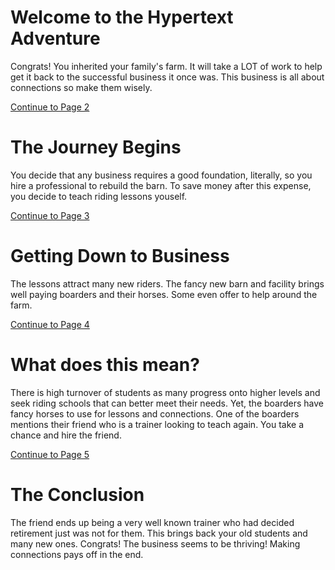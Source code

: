 <!DOCTYPE html>
<html lang="en">
<head>
    <meta charset="UTF-8">
    <title>Introduction</title>
</head>
<body>
    <h1>Welcome to the Hypertext Adventure</h1>
    <p>Congrats! You inherited your family's farm. It will take a LOT of work to help get it back to the successful business it once was. This business is all about connections so make them wisely.</p>
    <p><a href="page2.html">Continue to Page 2</a></p>
</body>
</html>
<!DOCTYPE html>
<html lang="en">
<head>
    <meta charset="UTF-8">
    <title>The Beginning</title>
</head>
<body>
    <h1>The Journey Begins</h1>
    <p>You decide that any business requires a good foundation, literally, so you hire a professional to rebuild the barn. To save money after this expense, you decide to teach riding lessons youself.</p>
    <p><a href="page3.html">Continue to Page 3</a></p>
</body>
</html>
<!DOCTYPE html>
<html lang="en">
<head>
    <meta charset="UTF-8">
    <title>The Middle</title>
</head>
<body>
    <h1>Getting Down to Business</h1>
    <p>The lessons attract many new riders. The fancy new barn and facility brings well paying boarders and their horses. Some even offer to help around the farm.</p>
    <p><a href="page4.html">Continue to Page 4</a></p>
</body>
</html>

<!DOCTYPE html>
<html lang="en">
<head>
    <meta charset="UTF-8">
    <title>Community Pays Off</title>
</head>
<body>
    <h1>What does this mean?</h1>
    <p>There is high turnover of students as many progress onto higher levels and seek riding schools that can better meet their needs. Yet, the boarders have fancy horses to use for lessons and connections. One of the boarders mentions their friend who is a trainer looking to teach again. You take a chance and hire the friend.</p>
    <p><a href="page5.html">Continue to Page 5</a></p>
</body>
</html>

<!DOCTYPE html>
<html lang="en">
<head>
    <meta charset="UTF-8">
    <title>The End</title>
</head>
<body>
    <h1>The Conclusion</h1>
    <p>The friend ends up being a very well known trainer who had decided retirement just was not for them. This brings back your old students and many new ones. Congrats! The business seems to be thriving! Making connections pays off in the end.</p>
</body>
</html>
